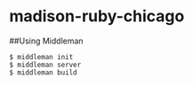 # madison-ruby-chicago

##Using Middleman

```
$ middleman init
$ middleman server
$ middleman build
```
